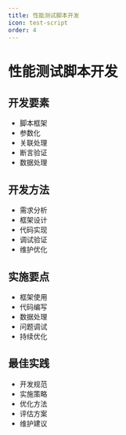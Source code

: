 ```yaml
---
title: 性能测试脚本开发
icon: test-script
order: 4
---
```


# 性能测试脚本开发

## 开发要素
- 脚本框架
- 参数化
- 关联处理
- 断言验证
- 数据处理

## 开发方法
- 需求分析
- 框架设计
- 代码实现
- 调试验证
- 维护优化

## 实施要点
- 框架使用
- 代码编写
- 数据处理
- 问题调试
- 持续优化

## 最佳实践
- 开发规范
- 实施策略
- 优化方法
- 评估方案
- 维护建议
